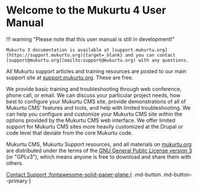 # Welcome to the Mukurtu 4 User Manual

!!! warning "Please note that this user manual is still in development!"

    Mukurtu 3 documentation is available at [support.mukurtu.org](https://support.mukurtu.org){target=_blank} and you can contact [support@mukurtu.org](mailto:support@mukurtu.org) with any questions.

All Mukurtu support articles and training resources are posted to our main support site at [support.mukurtu.org](https://support.mukurtu.org). These are free.

We provide basic training and troubleshooting through web conference, phone call, or email. We can discuss your particular project needs, how best to configure your Mukurtu CMS site, provide demonstrations of all of Mukurtu CMS’ features and tools, and help with limited troubleshooting. We can help you configure and customize your Mukurtu CMS site within the options provided by the Mukurtu CMS web interface. We offer limited support for Mukurtu CMS sites more heavily customized at the Drupal or code level that deviate from the core Mukurtu code.

Mukurtu CMS, Mukurtu Support resources, and all materials on [mukurtu.org](https://mukurtu.org) are distributed under the terms of the [GNU General Public License version 3](https://www.gnu.org/licenses/quick-guide-gplv3.html) (or "GPLv3"), which means anyone is free to download and share them with others.

[Contact Support :fontawesome-solid-paper-plane:](mailto:support@mukurtu.org){ .md-button .md-button--primary }